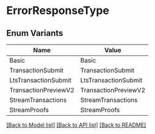 # ErrorResponseType

## Enum Variants

| Name | Value |
|---- | -----|
| Basic | Basic |
| TransactionSubmit | TransactionSubmit |
| LtsTransactionSubmit | LtsTransactionSubmit |
| TransactionPreviewV2 | TransactionPreviewV2 |
| StreamTransactions | StreamTransactions |
| StreamProofs | StreamProofs |


[[Back to Model list]](../README.md#documentation-for-models) [[Back to API list]](../README.md#documentation-for-api-endpoints) [[Back to README]](../README.md)


